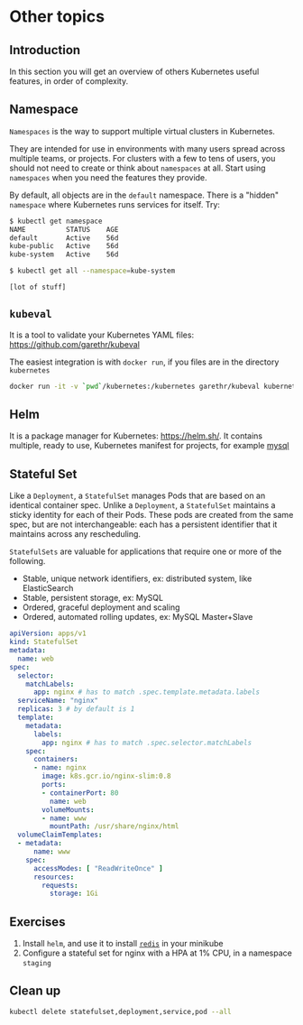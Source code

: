 # Other topics

## Introduction

In this section you will get an overview of others Kubernetes useful features, in order of complexity.

## Namespace

`Namespaces` is the way to support multiple virtual clusters in Kubernetes.

They are intended for use in environments with many users spread across multiple teams, or projects. For clusters with a few to tens of users, you should not need to create or think about `namespaces` at all. Start using `namespaces` when you need the features they provide.

By default, all objects are in the `default` namespace. There is a "hidden" `namespace` where Kubernetes runs services for itself.
Try:

```bash
$ kubectl get namespace
NAME          STATUS    AGE
default       Active    56d
kube-public   Active    56d
kube-system   Active    56d
```

```bash
$ kubectl get all --namespace=kube-system

[lot of stuff]
```

## `kubeval`

It is a tool to validate your Kubernetes YAML files: <https://github.com/garethr/kubeval>

The easiest integration is with `docker run`, if you files are in the directory `kubernetes`

```bash
docker run -it -v `pwd`/kubernetes:/kubernetes garethr/kubeval kubernetes/**/*
```

## Helm

It is a package manager for Kubernetes: <https://helm.sh/>.
It contains multiple, ready to use, Kubernetes manifest for projects, for example [mysql](https://github.com/helm/charts/tree/master/stable/mysql)

## Stateful Set

Like a `Deployment`, a `StatefulSet` manages Pods that are based on an identical container spec. Unlike a `Deployment`, a `StatefulSet` maintains a sticky identity for each of their Pods. These pods are created from the same spec, but are not interchangeable: each has a persistent identifier that it maintains across any rescheduling.

`StatefulSets` are valuable for applications that require one or more of the following.

* Stable, unique network identifiers, ex: distributed system, like ElasticSearch
* Stable, persistent storage, ex: MySQL
* Ordered, graceful deployment and scaling
* Ordered, automated rolling updates, ex: MySQL Master+Slave

```yml
apiVersion: apps/v1
kind: StatefulSet
metadata:
  name: web
spec:
  selector:
    matchLabels:
      app: nginx # has to match .spec.template.metadata.labels
  serviceName: "nginx"
  replicas: 3 # by default is 1
  template:
    metadata:
      labels:
        app: nginx # has to match .spec.selector.matchLabels
    spec:
      containers:
      - name: nginx
        image: k8s.gcr.io/nginx-slim:0.8
        ports:
        - containerPort: 80
          name: web
        volumeMounts:
        - name: www
          mountPath: /usr/share/nginx/html
  volumeClaimTemplates:
  - metadata:
      name: www
    spec:
      accessModes: [ "ReadWriteOnce" ]
      resources:
        requests:
          storage: 1Gi
```

## Exercises

1. Install `helm`, and use it to install [`redis`](https://github.com/helm/charts/tree/master/stable/redis) in your minikube
2. Configure a stateful set for nginx with a HPA at 1% CPU, in a namespace `staging`

## Clean up

```bash
kubectl delete statefulset,deployment,service,pod --all
```
